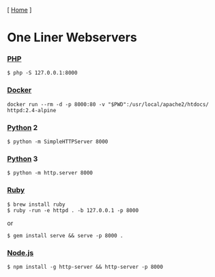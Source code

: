 [ [Home](README.md) ]
# One Liner Webservers

### [PHP](http://php.net)
```
$ php -S 127.0.0.1:8000
```

### [Docker](https://www.docker.com)
```
docker run --rm -d -p 8000:80 -v "$PWD":/usr/local/apache2/htdocs/ httpd:2.4-alpine
```

### [Python](https://www.python.org) 2
```
$ python -m SimpleHTTPServer 8000
```

### [Python](https://www.python.org) 3
```
$ python -m http.server 8000
```

### [Ruby](https://www.ruby-lang.org)
```
$ brew install ruby
$ ruby -run -e httpd . -b 127.0.0.1 -p 8000
```
or
```
$ gem install serve && serve -p 8000 .
```

### [Node.js](https://nodejs.org)
```
$ npm install -g http-server && http-server -p 8000
```
